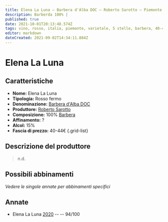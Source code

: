```yaml
---
title: Elena La Luna – Barbera d'Alba DOC – Roberto Sarotto – Piemonte (IT) – 40-44€ – 5★
description: Barberda 100% | 
published: true
date: 2021-10-01T20:13:48.574Z
tags: vino, rosso, italia, piemonte, varietale, 5 stelle, barbera, 40-44€
editor: markdown
dateCreated: 2021-09-02T14:34:11.884Z
---
```


 # Elena La Luna

## Caratteristiche
- **Nome:** Elena La Luna
- **Tipologia:** Rosso fermo
- **Denominazione:** [Barbera d'Alba DOC](/denominazioni/Italia/Piemonte/DOC/Barbera-d-Alba)
- **Produttore:** [Roberto Sarotto](/produttori/Italia/Piemonte/Roberto-Sarotto)
- **Composizione:** 100% [Barbera](/vitigni/Italia/bacca-nera/barbera)
- **Affinamento:** ?
- **Alcol:** 15%
- **Fascia di prezzo:** 40-44€
{.grid-list}

## Descrizione del produttore

> n.d.

## Possibili abbinamenti
*Vedere le singole annate per abbinamenti specifici*


## Annate

- Elena La Luna [2020](vini/Italia/Piemonte/Roberto-Sarotto/Elena-La-Luna/2020) -- <span class="star-5"></span>  -- 94/100